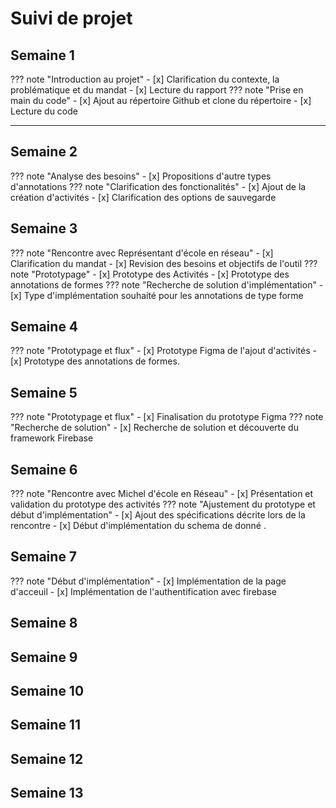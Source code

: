 # Suivi de projet

## Semaine 1

??? note "Introduction au projet"
    - [x] Clarification du contexte, la problématique et du mandat
    - [x] Lecture du rapport
??? note "Prise en main du code"
    - [x] Ajout au répertoire Github et clone du répertoire
    - [x] Lecture du code

---

## Semaine 2
??? note "Analyse des besoins"
    - [x] Propositions d'autre types d'annotations
??? note "Clarification des fonctionalités"
    - [x] Ajout de la création d'activités
    - [x] Clarification des options de sauvegarde 

## Semaine 3
??? note "Rencontre avec Représentant d'école en réseau"
    - [x] Clarification du mandat
    - [x] Revision des besoins et objectifs de l'outil
??? note "Prototypage"
    - [x] Prototype des Activités
    - [x] Prototype des annotations de formes
??? note "Recherche de solution d'implémentation"
    - [x] Type d'implémentation souhaité pour les annotations de type forme
    
## Semaine 4
??? note "Prototypage et flux"
    - [x] Prototype Figma de l'ajout d'activités
    - [x] Prototype des annotations de formes.

## Semaine 5
??? note "Prototypage et flux"
    - [x] Finalisation du prototype Figma
??? note "Recherche de solution"
    - [x] Recherche de solution et découverte du framework Firebase

## Semaine 6
??? note "Rencontre avec Michel d'école en Réseau"
    - [x] Présentation et validation du prototype des activités
??? note "Ajustement du prototype et début d'implémentation"
    - [x] Ajout des spécifications décrite lors de la rencontre
    - [x] Début d'implémentation du schema de donné .

## Semaine 7
??? note "Début d'implémentation"
    - [x] Implémentation de la page d'acceuil
    - [x] Implémentation de l'authentification avec firebase

## Semaine 8

## Semaine 9

## Semaine 10

## Semaine 11

## Semaine 12

## Semaine 13
